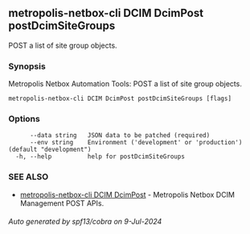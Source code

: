 ## metropolis-netbox-cli DCIM DcimPost postDcimSiteGroups

POST a list of site group objects.

### Synopsis


Metropolis Netbox Automation Tools:
  POST a list of site group objects.

```
metropolis-netbox-cli DCIM DcimPost postDcimSiteGroups [flags]
```

### Options

```
      --data string   JSON data to be patched (required)
      --env string    Environment ('development' or 'production') (default "development")
  -h, --help          help for postDcimSiteGroups
```

### SEE ALSO

* [metropolis-netbox-cli DCIM DcimPost]()	 - Metropolis Netbox DCIM Management POST APIs.

###### Auto generated by spf13/cobra on 9-Jul-2024
